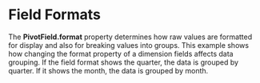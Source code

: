 Field Formats
=============

The **PivotField.format** property determines how raw values are formatted for display and also for breaking values into groups. This example shows how changing the format property of a dimension fields affects data grouping. If the field format shows the quarter, the data is grouped by quarter. If it shows the month, the data is grouped by month.

